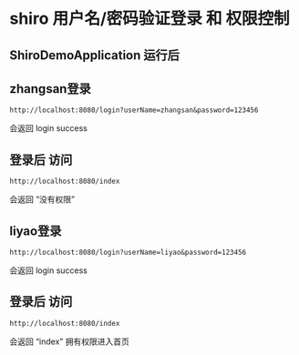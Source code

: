 # shiro 用户名/密码验证登录 和 权限控制
## ShiroDemoApplication 运行后 
## zhangsan登录
```
http://localhost:8080/login?userName=zhangsan&password=123456
```
会返回 login success
## 登录后 访问
```
http://localhost:8080/index
```
会返回 “没有权限”

## liyao登录
```
http://localhost:8080/login?userName=liyao&password=123456
```
会返回 login success
## 登录后 访问
```
http://localhost:8080/index
```
会返回 “index” 拥有权限进入首页 